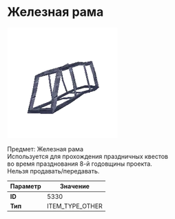 # Железная рама

![Item Image](../img/5330.webp?raw=true)

Предмет: Железная рама<br>Используется для прохождения праздничных квестов<br>во время празднования 8-й годовщины проекта.<br>Нельзя продавать/передавать.


| Параметр | Значение |
|----------|----------|
| **ID** | 5330 |
| **Тип** | ITEM_TYPE_OTHER |

